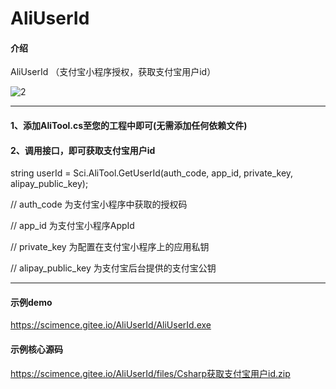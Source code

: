﻿# AliUserId

#### 介绍
AliUserId （支付宝小程序授权，获取支付宝用户id）

![2](https://scimence.gitee.io/AliUserId/files/AliUserId.png)

--------------------------------------

#### 1、添加AliTool.cs至您的工程中即可(无需添加任何依赖文件)


#### 2、调用接口，即可获取支付宝用户id

string userId = Sci.AliTool.GetUserId(auth_code, app_id, private_key, alipay_public_key);

// auth_code 	为支付宝小程序中获取的授权码

// app_id	为支付宝小程序AppId

// private_key	为配置在支付宝小程序上的应用私钥

// alipay_public_key	为支付宝后台提供的支付宝公钥


--------------------------------------

#### 示例demo
https://scimence.gitee.io/AliUserId/AliUserId.exe


#### 示例核心源码
https://scimence.gitee.io/AliUserId/files/Csharp获取支付宝用户id.zip
